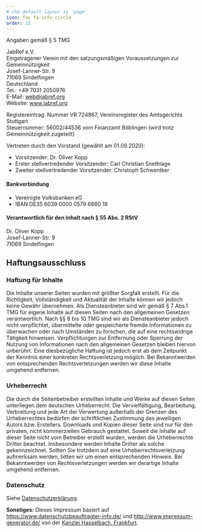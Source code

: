 ```yaml
---
# the default layout is 'page'
icon: fas fa-info-circle
order: 11
---
```


Angaben gemäß § 5 TMG

JabRef e.V.\
Eingetragener Verein mit den satzungsmäßigen Voraussetzungen zur Gemeinnützigkeit\
Josef-Lanner-Str. 9\
71069 Sindelfingen\
Deutschland\
Tel.: +49 7031 2050976\
E-Mail: web@jabref.org\
Website: www.jabref.org

Registereintrag: Nummer VR 724867, Vereinsregister des Amtsgerichts Stuttgart\
Steuernummer: 56002/44536 vom Finanzamt Böblingen (wird trotz Gemeinnützigkeit zugeteilt)

Vertreten durch den Vorstand (gewählt am 01.09.2020):

- Vorsitzender: Dr. Oliver Kopp
- Erster stellvertredender Vorsitzender: Carl Christian Snethlage
- Zweiter stellvertredender Vorsitzender: Christoph Schwentker

#### Bankverbindung

- Vereinigte Volksbanken eG
- IBAN DE35 6039 0000 0579 6860 19

#### Verantwortlich für den Inhalt nach § 55 Abs. 2 RStV

Dr. Oliver Kopp\
Josef-Lanner-Str. 9\
71069 Sindelfingen

## Haftungsausschluss

### Haftung für Inhalte

Die Inhalte unserer Seiten wurden mit größter Sorgfalt erstellt. Für die Richtigkeit, Vollständigkeit und Aktualität der Inhalte können wir jedoch keine Gewähr übernehmen. Als Diensteanbieter sind wir gemäß § 7 Abs.1 TMG für eigene Inhalte auf diesen Seiten nach den allgemeinen Gesetzen verantwortlich. Nach §§ 8 bis 10 TMG sind wir als Diensteanbieter jedoch nicht verpflichtet, übermittelte oder gespeicherte fremde Informationen zu überwachen oder nach Umständen zu forschen, die auf eine rechtswidrige Tätigkeit hinweisen. Verpflichtungen zur Entfernung oder Sperrung der Nutzung von Informationen nach den allgemeinen Gesetzen bleiben hiervon unberührt. Eine diesbezügliche Haftung ist jedoch erst ab dem Zeitpunkt der Kenntnis einer konkreten Rechtsverletzung möglich. Bei Bekanntwerden von entsprechenden Rechtsverletzungen werden wir diese Inhalte umgehend entfernen.

### Urheberrecht

Die durch die Seitenbetreiber erstellten Inhalte und Werke auf diesen Seiten unterliegen dem deutschen Urheberrecht. Die Vervielfältigung, Bearbeitung, Verbreitung und jede Art der Verwertung außerhalb der Grenzen des Urheberrechtes bedürfen der schriftlichen Zustimmung des jeweiligen Autors bzw. Erstellers. Downloads und Kopien dieser Seite sind nur für den privaten, nicht kommerziellen Gebrauch gestattet. Soweit die Inhalte auf dieser Seite nicht vom Betreiber erstellt wurden, werden die Urheberrechte Dritter beachtet. Insbesondere werden Inhalte Dritter als solche gekennzeichnet. Sollten Sie trotzdem auf eine Urheberrechtsverletzung aufmerksam werden, bitten wir um einen entsprechenden Hinweis. Bei Bekanntwerden von Rechtsverletzungen werden wir derartige Inhalte umgehend entfernen.

### Datenschutz

Siehe [Datenschutzerklärung](../datenschutz).

**Sonstiges:** Dieses Impressum basiert auf <https://www.datenschutzbeauftragter-info.de/> und <http://www.impressum-generator.de/> von der [Kanzlei Hasselbach, Frankfurt](http://www.kanzlei-hasselbach.de/rechtsanwalt-frankfurt/).
